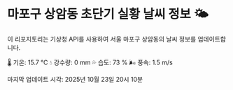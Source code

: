 
# 마포구 상암동 초단기 실황 날씨 정보 🌤️

이 리포지토리는 기상청 API를 사용하여 서울 마포구 상암동의 날씨 정보를 업데이트합니다. 

🌡️ 기온: 15.7 ℃
💧 강수량: 0 mm
💦 습도: 73 %
🌬️ 풍속: 1.5 m/s

마지막 업데이트 시각: 2025년 10월 23일 20시 10분    
